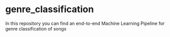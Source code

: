 # genre_classification
In this repository you can find an end-to-end Machine Learning Pipeline for genre classification of songs
